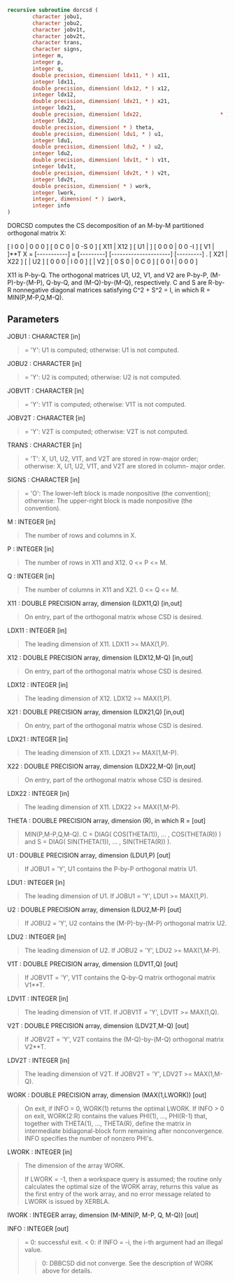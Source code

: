 ```fortran
recursive subroutine dorcsd (
        character jobu1,
        character jobu2,
        character jobv1t,
        character jobv2t,
        character trans,
        character signs,
        integer m,
        integer p,
        integer q,
        double precision, dimension( ldx11, * ) x11,
        integer ldx11,
        double precision, dimension( ldx12, * ) x12,
        integer ldx12,
        double precision, dimension( ldx21, * ) x21,
        integer ldx21,
        double precision, dimension( ldx22,                         * ) x22,
        integer ldx22,
        double precision, dimension( * ) theta,
        double precision, dimension( ldu1, * ) u1,
        integer ldu1,
        double precision, dimension( ldu2, * ) u2,
        integer ldu2,
        double precision, dimension( ldv1t, * ) v1t,
        integer ldv1t,
        double precision, dimension( ldv2t, * ) v2t,
        integer ldv2t,
        double precision, dimension( * ) work,
        integer lwork,
        integer, dimension( * ) iwork,
        integer info
)
```

DORCSD computes the CS decomposition of an M-by-M partitioned
orthogonal matrix X:

[  I  0  0 |  0  0  0 ]
[  0  C  0 |  0 -S  0 ]
[ X11 | X12 ]   [ U1 |    ] [  0  0  0 |  0  0 -I ] [ V1 |    ]\*\*T
X = [-----------] = [---------] [---------------------] [---------]   .
[ X21 | X22 ]   [    | U2 ] [  0  0  0 |  I  0  0 ] [    | V2 ]
[  0  S  0 |  0  C  0 ]
[  0  0  I |  0  0  0 ]

X11 is P-by-Q. The orthogonal matrices U1, U2, V1, and V2 are P-by-P,
(M-P)-by-(M-P), Q-by-Q, and (M-Q)-by-(M-Q), respectively. C and S are
R-by-R nonnegative diagonal matrices satisfying C^2 + S^2 = I, in
which R = MIN(P,M-P,Q,M-Q).

## Parameters
JOBU1 : CHARACTER [in]
> = 'Y':      U1 is computed;
> otherwise:  U1 is not computed.

JOBU2 : CHARACTER [in]
> = 'Y':      U2 is computed;
> otherwise:  U2 is not computed.

JOBV1T : CHARACTER [in]
> = 'Y':      V1T is computed;
> otherwise:  V1T is not computed.

JOBV2T : CHARACTER [in]
> = 'Y':      V2T is computed;
> otherwise:  V2T is not computed.

TRANS : CHARACTER [in]
> = 'T':      X, U1, U2, V1T, and V2T are stored in row-major
> order;
> otherwise:  X, U1, U2, V1T, and V2T are stored in column-
> major order.

SIGNS : CHARACTER [in]
> = 'O':      The lower-left block is made nonpositive (the
> convention);
> otherwise:  The upper-right block is made nonpositive (the
> convention).

M : INTEGER [in]
> The number of rows and columns in X.

P : INTEGER [in]
> The number of rows in X11 and X12. 0 <= P <= M.

Q : INTEGER [in]
> The number of columns in X11 and X21. 0 <= Q <= M.

X11 : DOUBLE PRECISION array, dimension (LDX11,Q) [in,out]
> On entry, part of the orthogonal matrix whose CSD is desired.

LDX11 : INTEGER [in]
> The leading dimension of X11. LDX11 >= MAX(1,P).

X12 : DOUBLE PRECISION array, dimension (LDX12,M-Q) [in,out]
> On entry, part of the orthogonal matrix whose CSD is desired.

LDX12 : INTEGER [in]
> The leading dimension of X12. LDX12 >= MAX(1,P).

X21 : DOUBLE PRECISION array, dimension (LDX21,Q) [in,out]
> On entry, part of the orthogonal matrix whose CSD is desired.

LDX21 : INTEGER [in]
> The leading dimension of X11. LDX21 >= MAX(1,M-P).

X22 : DOUBLE PRECISION array, dimension (LDX22,M-Q) [in,out]
> On entry, part of the orthogonal matrix whose CSD is desired.

LDX22 : INTEGER [in]
> The leading dimension of X11. LDX22 >= MAX(1,M-P).

THETA : DOUBLE PRECISION array, dimension (R), in which R = [out]
> MIN(P,M-P,Q,M-Q).
> C = DIAG( COS(THETA(1)), ... , COS(THETA(R)) ) and
> S = DIAG( SIN(THETA(1)), ... , SIN(THETA(R)) ).

U1 : DOUBLE PRECISION array, dimension (LDU1,P) [out]
> If JOBU1 = 'Y', U1 contains the P-by-P orthogonal matrix U1.

LDU1 : INTEGER [in]
> The leading dimension of U1. If JOBU1 = 'Y', LDU1 >=
> MAX(1,P).

U2 : DOUBLE PRECISION array, dimension (LDU2,M-P) [out]
> If JOBU2 = 'Y', U2 contains the (M-P)-by-(M-P) orthogonal
> matrix U2.

LDU2 : INTEGER [in]
> The leading dimension of U2. If JOBU2 = 'Y', LDU2 >=
> MAX(1,M-P).

V1T : DOUBLE PRECISION array, dimension (LDV1T,Q) [out]
> If JOBV1T = 'Y', V1T contains the Q-by-Q matrix orthogonal
> matrix V1\*\*T.

LDV1T : INTEGER [in]
> The leading dimension of V1T. If JOBV1T = 'Y', LDV1T >=
> MAX(1,Q).

V2T : DOUBLE PRECISION array, dimension (LDV2T,M-Q) [out]
> If JOBV2T = 'Y', V2T contains the (M-Q)-by-(M-Q) orthogonal
> matrix V2\*\*T.

LDV2T : INTEGER [in]
> The leading dimension of V2T. If JOBV2T = 'Y', LDV2T >=
> MAX(1,M-Q).

WORK : DOUBLE PRECISION array, dimension (MAX(1,LWORK)) [out]
> On exit, if INFO = 0, WORK(1) returns the optimal LWORK.
> If INFO > 0 on exit, WORK(2:R) contains the values PHI(1),
> ..., PHI(R-1) that, together with THETA(1), ..., THETA(R),
> define the matrix in intermediate bidiagonal-block form
> remaining after nonconvergence. INFO specifies the number
> of nonzero PHI's.

LWORK : INTEGER [in]
> The dimension of the array WORK.
> 
> If LWORK = -1, then a workspace query is assumed; the routine
> only calculates the optimal size of the WORK array, returns
> this value as the first entry of the work array, and no error
> message related to LWORK is issued by XERBLA.

IWORK : INTEGER array, dimension (M-MIN(P, M-P, Q, M-Q)) [out]

INFO : INTEGER [out]
> = 0:  successful exit.
> < 0:  if INFO = -i, the i-th argument had an illegal value.
> > 0:  DBBCSD did not converge. See the description of WORK
> above for details.
